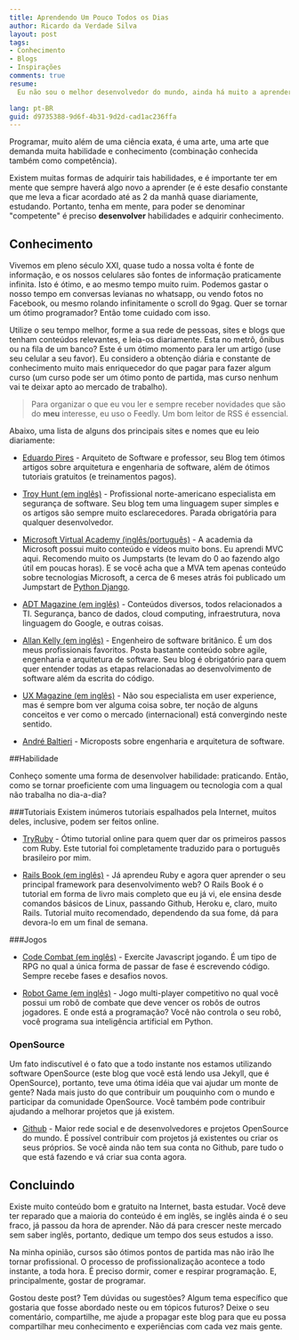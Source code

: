 ```yaml
---
title: Aprendendo Um Pouco Todos os Dias
author: Ricardo da Verdade Silva
layout: post
tags:
- Conhecimento
- Blogs
- Inspirações
comments: true
resume:
  Eu não sou o melhor desenvolvedor do mundo, ainda há muito a aprender e melhorar. Mas, sem falsa modéstia, eu sou bom, muito melhor que imaginei que estaria com apenas 4 anos de experiência. Quer saber como eu consegui chegar a esse nível?

lang: pt-BR
guid: d9735388-9d6f-4b31-9d2d-cad1ac236ffa
---
```


Programar, muito além de uma ciência exata, é uma arte, uma arte que demanda muita habilidade e conhecimento (combinação conhecida também como competência).

Existem muitas formas de adquirir tais habilidades, e é importante ter em mente que sempre haverá algo novo a aprender (e é este desafio constante que me leva a ficar acordado até as 2 da manhã quase diariamente, estudando.
Portanto, tenha em mente, para poder se denominar "competente" é preciso **desenvolver** habilidades e adquirir conhecimento.

## Conhecimento
Vivemos em pleno século XXI, quase tudo a nossa volta é fonte de informação, e os nossos celulares são fontes de informação praticamente infinita. Isto é ótimo, e ao mesmo tempo muito ruim.
Podemos gastar o nosso tempo em conversas levianas no whatsapp, ou vendo fotos no Facebook, ou mesmo rolando infinitamente o scroll do 9gag. Quer se tornar um ótimo programador? Então tome cuidado com isso.

Utilize o seu tempo melhor, forme a sua rede de pessoas, sites e blogs que tenham conteúdos relevantes, e leia-os diariamente. Esta no metrô, ônibus ou na fila de um banco? Este é um ótimo momento para ler um artigo (use seu celular a seu favor).
Eu considero a obtenção diária e constante de conhecimento muito mais enriquecedor do que pagar para fazer algum curso (um curso pode ser um ótimo ponto de partida, mas curso nenhum vai te deixar apto ao mercado de trabalho).

> Para organizar o que eu vou ler e sempre receber novidades que são do **meu** interesse, eu uso o Feedly. Um bom leitor de RSS é essencial.

Abaixo, uma lista de alguns dos principais sites e nomes que eu leio diariamente:

- [Eduardo Pires](eduardopires.net.br) - Arquiteto de Software e professor, seu Blog tem ótimos artigos sobre arquitetura e engenharia de software, além de ótimos tutoriais gratuitos (e treinamentos pagos).

- [Troy Hunt (em inglês)](www.troyhunt.com) - Profissional norte-americano especialista em segurança de software. Seu blog tem uma linguagem super simples e os artigos são sempre muito esclarecedores. Parada obrigatória para qualquer desenvolvedor.

- [Microsoft Virtual Academy (inglês/português)](https://mva.microsoft.com/)  - A academia da Microsoft possui muito conteúdo e vídeos muito bons. Eu aprendi MVC aqui. Recomendo muito os Jumpstarts (te levam do 0 ao fazendo algo útil em poucas horas). E se você acha que a MVA tem apenas conteúdo sobre tecnologias Microsoft, a cerca de 6 meses atrás foi publicado um Jumpstart de [Python Django](https://mva.microsoft.com/en-us/training-courses/developing-websites-using-python-and-django-11415?l=AQdTENEJB_4004300477).

- [ADT Magazine (em inglês)](www.adtmag.com) - Conteúdos diversos, todos relacionados a TI. Segurança, banco de dados, cloud computing, infraestrutura, nova linguagem do Google, e outras coisas.

- [Allan Kelly (em inglês)](allankelly.blogspot.co.uk) - Engenheiro de software britânico. É um dos meus profissionais favoritos. Posta bastante conteúdo sobre agile, engenharia e arquitetura de software. Seu blog é obrigatório para quem quer entender todas as etapas relacionadas ao desenvolvimento de software além da escrita do código.

- [UX Magazine (em inglês)](uxmag.com) - Não sou especialista em user experience, mas é sempre bom ver alguma coisa sobre, ter noção de alguns conceitos e ver como o mercado (internacional) está convergindo neste sentido.

- [André Baltieri](https://medium.com/@andrebaltieri) - Microposts sobre engenharia e arquitetura de software.

##Habilidade

Conheço somente uma forma de desenvolver habilidade: praticando. Então, como se tornar proeficiente com uma linguagem ou tecnologia com a qual não trabalha no dia-a-dia? 

###Tutoriais
Existem inúmeros tutoriais espalhados pela Internet, muitos deles, inclusive, podem ser feitos online. 

- [TryRuby](tryruby.nl) - Ótimo tutorial online para quem quer dar os primeiros passos com Ruby. Este tutorial foi completamente traduzido para o português brasileiro por mim. 

- [Rails Book (em inglês)](https://www.railstutorial.org/book)  - Já aprendeu Ruby e agora quer aprender o seu principal framework para desenvolvimento web? O Rails Book é o tutorial em forma de livro mais completo que eu já vi, ele ensina desde comandos básicos de Linux, passando Github, Heroku e, claro, muito Rails. Tutorial muito recomendado, dependendo da sua fome, dá para devora-lo em um final de semana.

###Jogos

- [Code Combat (em inglês)](https://codecombat.com) - Exercite Javascript jogando. É um tipo de RPG no qual a única forma de passar de fase é escrevendo código. Sempre recebe fases e desafios novos. 

- [Robot Game (em inglês)](https://robotgame.net/) - Jogo multi-player competitivo no qual você possui um robô de combate que deve vencer os robôs de outros jogadores. E onde está a programação? Você não controla o seu robô, você programa sua inteligência artificial em Python. 

### OpenSource 
Um fato indiscutível é o fato que a todo instante nos estamos utilizando software OpenSource (este blog que você está lendo usa Jekyll, que é OpenSource), portanto, teve uma ótima idéia que vai ajudar um monte de gente? Nada mais justo do que contribuir um pouquinho com o mundo e participar da comunidade OpenSource. Você também pode contribuir ajudando a melhorar projetos que já existem. 

- [Github](www.github.com) - Maior rede social e de desenvolvedores e projetos OpenSource do mundo. É possível contribuir com projetos já existentes ou criar os seus próprios. Se você ainda não tem sua conta no Github, pare tudo o que está fazendo e vá criar sua conta agora. 

## Concluindo

Existe muito conteúdo bom e gratuito na Internet, basta estudar. Você deve ter reparado que a maioria do conteúdo é em inglês, se inglês ainda é o seu fraco, já passou da hora de aprender. Não dá para crescer neste mercado sem saber inglês, portanto, dedique um tempo dos seus estudos a isso. 

Na minha opinião, cursos são ótimos pontos de partida mas não irão lhe tornar profissional. O processo de profissionalização acontece a todo instante, a toda hora. É preciso dormir, comer e respirar programação. E, principalmente, gostar de programar. 

Gostou deste post? Tem dúvidas ou sugestões? Algum tema específico que gostaria que fosse abordado neste ou em tópicos futuros? Deixe o seu comentário, compartilhe, me ajude a propagar este blog para que eu possa compartilhar meu conhecimento e experiências com cada vez mais gente. 
